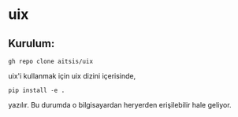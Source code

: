 # uix

## Kurulum:
```shell
gh repo clone aitsis/uix
```

uix'i kullanmak için uix dizini içerisinde,
```shell
pip install -e .
```
yazılır. Bu durumda o bilgisayardan heryerden erişilebilir hale geliyor.

